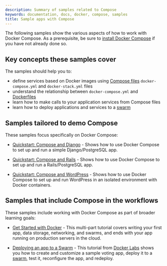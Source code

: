 ```yaml
---
description: Summary of samples related to Compose
keywords: documentation, docs, docker, compose, samples
title: Sample apps with Compose
---
```


The following samples show the various aspects of how to work with Docker
Compose. As a prerequisite, be sure to [install Docker
Compose](/compose/install/) if you have not already done so.

## Key concepts these samples cover

The samples should help you to:

- define services based on Docker images using
  [Compose files](/compose/compose-file.md) `docker-compose.yml` and
  `docker-stack.yml` files
- understand the relationship between `docker-compose.yml` and
  [Dockerfiles](/engine/reference/builder.md)
- learn how to make calls to your application services from Compose files
- learn how to deploy applications and services to a [swarm](/engine/swarm.md)

## Samples tailored to demo Compose

These samples focus specifically on Docker Compose:

- [Quickstart: Compose and Django](/compose/django.md) - Shows how to use Docker Compose to set up and run a simple Django/PostgreSQL app.

- [Quickstart: Compose and Rails](/compose/rails.md) - Shows how to use
Docker Compose to set up and run a Rails/PostgreSQL app.

- [Quickstart: Compose and WordPress](/compose/wordpress.md) - Shows how to
use Docker Compose to set up and run WordPress in an isolated environment
with Docker containers.

## Samples that include Compose in the workflows

These samples include working with Docker Compose as part of broader learning
goals:

- [Get Started with Docker](/get-started/index.md) - This multi-part tutorial covers writing your first app, data storage, networking, and swarms,
and ends with your app running on production servers in the cloud.

- [Deploying an app to a Swarm](https://github.com/docker/labs/blob/master/beginner/chapters/votingapp.md) - This tutorial from [Docker Labs](https://github.com/docker/labs/blob/master/README.md) shows you how to create and customize a sample voting app, deploy it to a [swarm](/engine/swarm.md), test it, reconfigure the app, and redeploy.
